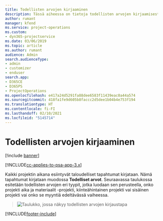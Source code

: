 ```yaml
---
title: Todellisten arvojen kirjaaminen
description: Tässä aiheessa on tietoja todellisten arvojen kirjaamisesta.
author: rumant
manager: kfend
ms.service: project-operations
ms.custom:
- dyn365-projectservice
ms.date: 03/06/2019
ms.topic: article
ms.author: rumant
audience: Admin
search.audienceType:
- admin
- customizer
- enduser
search.app:
- D365CE
- D365PS
- ProjectOperations
ms.openlocfilehash: e417a24d5291fa88dee6583f11439eac0a44a574
ms.sourcegitcommit: 418fa1fe9d605b8faccc2d5dee1b04b4e753f194
ms.translationtype: HT
ms.contentlocale: fi-FI
ms.lasthandoff: 02/10/2021
ms.locfileid: "5145714"
---
```

# <a name="recording-actuals"></a>Todellisten arvojen kirjaaminen 

[!include [banner](../includes/psa-now-project-operations.md)]

[!INCLUDE[cc-applies-to-psa-app-3.x](../includes/cc-applies-to-psa-app-3x.md)]

Kaikki projektin aikana esiintyvät taloudelliset tapahtumat kirjataan. Nämä tapahtumat kirjataan muodossa **Todelliset arvot**. Seuraavassa taulukossa esitetään todellisten arvojen eri tyypit, jotka luodaan sen perusteella, onko projekti aika ja materiaalit -projekti, kiinteähintainen projekti vai sisäinen projekti vai onko se myyntiä edeltävässä vaiheessa.

> ![Taulukko, jossa näkyy todellisten arvojen kirjaustapa](media/advanced-table2.png)


[!INCLUDE[footer-include](../includes/footer-banner.md)]